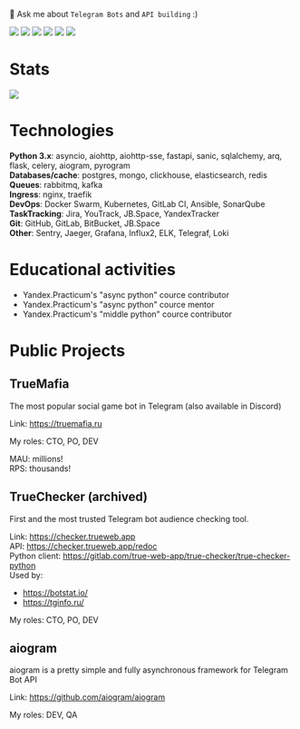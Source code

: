 💬 Ask me about `Telegram Bots` and `API building` :)

<p>
  <img src="https://badgen.net/badge/python/3+/blue">
  <img src="https://img.shields.io/badge/code%20style-black-000000.svg">
  <img src="https://img.shields.io/endpoint?url=https://raw.githubusercontent.com/charliermarsh/ruff/main/assets/badge/v1.json">
  <img src="https://badgen.net/badge/icon/docker?icon=docker&label">
  <img src="https://badgen.net/badge/icon/telegram?icon=telegram&label">
  <img src="https://wakatime.com/badge/user/2c037bd7-405a-43be-a6ab-b2b07c84b73f.svg">
</p>

# Stats

<img src="https://github-readme-stats.vercel.app/api?username=Olegt0rr&show_icons=true&count_private=true">

# Technologies

<b>Python 3.x</b>: asyncio, aiohttp, aiohttp-sse, fastapi, sanic, sqlalchemy, arq, flask, celery, aiogram, pyrogram \
<b>Databases/cache</b>: postgres, mongo, clickhouse, elasticsearch, redis \
<b>Queues</b>: rabbitmq, kafka \
<b>Ingress</b>: nginx, traefik \
<b>DevOps</b>: Docker Swarm, Kubernetes, GitLab CI, Ansible, SonarQube \
<b>TaskTracking</b>: Jira, YouTrack, JB.Space, YandexTracker \
<b>Git</b>: GitHub, GitLab, BitBucket, JB.Space \
<b>Other</b>: Sentry, Jaeger, Grafana, Influx2, ELK, Telegraf, Loki

# Educational activities

- Yandex.Practicum's "async python" cource contributor
- Yandex.Practicum's "async python" cource mentor
- Yandex.Practicum's "middle python" cource contributor

# Public Projects

## TrueMafia

The most popular social game bot in Telegram (also available in Discord)

Link: https://truemafia.ru

My roles: CTO, PO, DEV

MAU: millions! \
RPS: thousands!


## TrueChecker (archived)

First and the most trusted Telegram bot audience checking tool.

Link: https://checker.trueweb.app \
API: https://checker.trueweb.app/redoc \
Python client: https://gitlab.com/true-web-app/true-checker/true-checker-python \
Used by: 
 - https://botstat.io/
 - https://tginfo.ru/

My roles: CTO, PO, DEV


## aiogram

aiogram is a pretty simple and fully asynchronous framework for Telegram Bot API 

Link: https://github.com/aiogram/aiogram

My roles: DEV, QA
